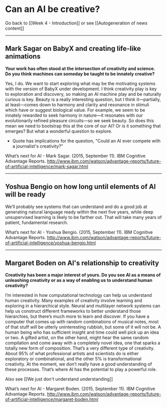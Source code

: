 # Can an AI be creative?

Go back to [[Week 4 - Introduction]] or see [[Autogeneration of news content]]

---

## Mark Sagar on BabyX and creating life-like animations

**Your work has often stood at the intersection of creativity and science. Do you think machines can someday be taught to be innately creative?**

Yes, I do. We want to start exploring what may be the motivating systems with the version of BabyX under development. I think creativity play is key to exploration and discovery, so making an AI machine play and be naturally curious is key. Beauty is a really interesting question, but I think it—partially, at least—comes down to harmony and clarity and resonance in stimuli which have or suggest biological value. For example, we seem to be innately rewarded to seek harmony in nature—it resonates with our evolutionarily refined pleasure circuits—so we seek beauty. So does this mean we need to bootstrap this at the core of our AI? Or is it something that emerges? But what a wonderful question to explore.

- Quote has implications for the question, "Could an AI ever compete with a journalist's creativity?"

What’s next for AI - Mark Sagar. (2015, September 11). IBM Cognitive Advantage Reports. http://www.ibm.com/watson/advantage-reports/future-of-artificial-intelligence/mark-sagar.html


---

##  Yoshua Bengio on how long until elements of AI will be ready

We’ll probably see systems that can understand and do a good job at generating natural language ready within the next five years, while deep unsupervised learning is likely to be farther out. That will take many years of patient, fundamental research.

What’s next for AI - Yoshua Bengio. (2015, September 11). IBM Cognitive Advantage Reports. http://www.ibm.com/watson/advantage-reports/future-of-artificial-intelligence/yoshua-bengio.html

---

## Margaret Boden on AI's relationship to creativity

**Creativity has been a major interest of yours. Do you see AI as a means of unleashing creativity or as a way of enabling us to understand human creativity?**

I’m interested in how computational technology can help us understand human creativity. Many examples of creativity involve learning and exploring in a hierarchical style. Neural and multilayer network systems can help us construct different frameworks to better understand those hierarchies, but there’s much more to learn and discover. If you have a computer that comes up with random combinations of musical notes, most of that stuff will be utterly uninteresting rubbish, but some of it will not be. A human being who has sufficient insight and time could well pick up an idea or two. A gifted artist, on the other hand, might hear the same random compilation and come away with a completely novel idea, one that sparks a totally new form of composition. That’s a very different type of creativity. About 95% of what professional artists and scientists do is either exploratory or combinational, and the other 5% is transformational creativity. At the moment, we don’t really have a good understanding of these processes. That’s where AI has the potential to play a powerful role.

Also see [[We just don't understand understanding]]

What’s next for AI - Margaret Boden. (2015, September 11). IBM Cognitive Advantage Reports. http://www.ibm.com/watson/advantage-reports/future-of-artificial-intelligence/margaret-boden.html

